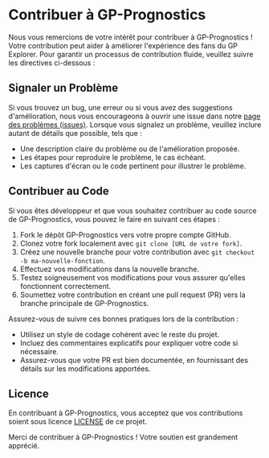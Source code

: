 # Contribuer à GP-Prognostics

Nous vous remercions de votre intérêt pour contribuer à GP-Prognostics ! Votre contribution peut aider à améliorer l'expérience des fans du GP Explorer. Pour garantir un processus de contribution fluide, veuillez suivre les directives ci-dessous :

## Signaler un Problème

Si vous trouvez un bug, une erreur ou si vous avez des suggestions d'amélioration, nous vous encourageons à ouvrir une issue dans notre [page des problèmes (issues)](https://github.com/JonesJugHead/gp-prognostics/issues). Lorsque vous signalez un problème, veuillez inclure autant de détails que possible, tels que :

- Une description claire du problème ou de l'amélioration proposée.
- Les étapes pour reproduire le problème, le cas échéant.
- Les captures d'écran ou le code pertinent pour illustrer le problème.

## Contribuer au Code

Si vous êtes développeur et que vous souhaitez contribuer au code source de GP-Prognostics, vous pouvez le faire en suivant ces étapes :

1. Fork le dépôt GP-Prognostics vers votre propre compte GitHub.
2. Clonez votre fork localement avec `git clone [URL de votre fork]`.
3. Créez une nouvelle branche pour votre contribution avec `git checkout -b ma-nouvelle-fonction`.
4. Effectuez vos modifications dans la nouvelle branche.
5. Testez soigneusement vos modifications pour vous assurer qu'elles fonctionnent correctement.
6. Soumettez votre contribution en créant une pull request (PR) vers la branche principale de GP-Prognostics.

Assurez-vous de suivre ces bonnes pratiques lors de la contribution :

- Utilisez un style de codage cohérent avec le reste du projet.
- Incluez des commentaires explicatifs pour expliquer votre code si nécessaire.
- Assurez-vous que votre PR est bien documentée, en fournissant des détails sur les modifications apportées.

## Licence

En contribuant à GP-Prognostics, vous acceptez que vos contributions soient sous licence [LICENSE](LICENSE) de ce projet.

Merci de contribuer à GP-Prognostics ! Votre soutien est grandement apprécié.
